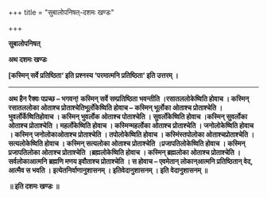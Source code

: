 +++
title = "सुबालोपनिषत्-दशमः खण्डः"

+++


**सुबालोपनिषत्**

**अथ दशमः खण्डः**

**\[कस्मिन् सर्वे प्रतिष्ठिता‘ इति प्रश्नस्य ‘परमात्मनि प्रतिष्ठिता‘ इति उत्तरम् ।**

****

**अथ हैन रैक्वः पप्रच्छ – भगवन्! कस्मिन् सर्वे सम्प्रतिष्ठिता भवन्तीति ।रसातललोकेष्विति होवाच । कस्मिन् रसातललोका ओताश्च प्रोताश्चेतिभूर्लोकेष्विति होवाच – कस्मिन् भूर्लोका ओताश्च प्रोताश्चेति । भुवर्लोर्केष्वितिहोवाच । कस्मिन् भुवर्लोक ओताश्च पोताश्चेति । सुवर्लोकेष्विति होवाच ।कस्मिन् सुवर्लोका ओताश्च प्रोताश्चेति । महर्लोकेष्विति होवाच । कस्मिन्महर्लोका ओताश्च प्रोताश्चेति । जनोलोकेष्विति होवाच । कस्मिन् जनोलोकाओताश्च प्रोताश्चेति । तपोलोकेष्विति होवाच । कस्मिंस्तपोलोका ओताश्चप्रोताश्चेति । सत्यलोकेष्विति होवाच । कस्मिन् सत्यलोका ओताश्च प्रोताश्चेति ।प्रजापतिलोकेष्विति होवाच । कस्मिन् प्रजापतिलोका ओताश्च प्रोताश्चेति ।ब्रह्मलोकेष्विति होवाच । कस्मिन् ब्रह्मलोका ओताश्च प्रोताश्चेति । सर्वलोकाआत्मनि ब्रह्मणि मणय इवौताश्च प्रोताश्चेति । स होवाच – एवमेतान् लोकान्आत्मनि प्रतिष्ठितान् वेद, आत्मैव स भवति । इत्येतनिर्वाणानुशासनम् । इतिवेदानुशासनम् । इति वेदानुशासनम् ॥**

**॥ इति दशमः खण्डः ॥**


